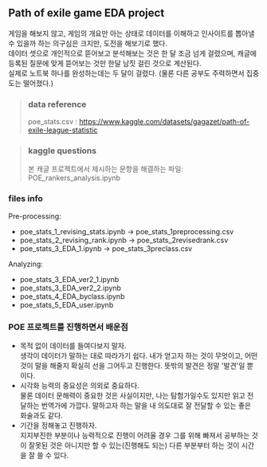 
## Path of exile game  EDA project

게임을 해보지 않고, 게임의 개요만 아는 상태로 데이터를 이해하고 인사이트를 뽑아낼 수 있을까 하는 의구심은 크지만, 도전을 해보기로 했다.  
데이터 셋으로 개인적으로 뜯어보고 분석해보는 것은 한 달 조금 넘게 걸렸으며, 캐글에 등록된 질문에 맞게 뜯어보는 것만 한달 남짓 걸린 것으로 계산된다.  
실제로 노트북 하나를 완성하는데는 두 달이 걸렸다. (물론 다른 공부도 주력하면서 집중도는 떨어졌다.)

> ### data reference
> poe_stats.csv : https://www.kaggle.com/datasets/gagazet/path-of-exile-league-statistic

> ### kaggle questions
> 본 캐글 프로젝트에서 제시하는 문항을 해결하는 파일: POE_rankers_analysis.ipynb


### files info  

Pre-processing: 
  - poe_stats_1_revising_stats.ipynb -> poe_stats_1preprocessing.csv
  - poe_stats_2_revising_rank.ipynb -> poe_stats_2revisedrank.csv
  - poe_stats_3_EDA_1.ipynb -> poe_stats_3preclass.csv

Analyzing: 
  - poe_stats_3_EDA_ver2_1.ipynb
  - poe_stats_3_EDA_ver2_2.ipynb
  - poe_stats_4_EDA_byclass.ipynb
  - poe_stats_5_EDA_user.ipynb


### POE 프로젝트를 진행하면서 배운점
  - 목적 없이 데이터를 들여다보지 말자.  
    생각이 데이터가 말하는 대로 따라가기 쉽다. 내가 얻고자 하는 것이 무엇이고, 어떤 것이 말을 해줄지 확실히 선을 그어두고 진행한다. 뜻밖의 발견은 정말 '발견'일 뿐이다.
  - 시각화 능력의 중요성은 의외로 중요하다.  
    물론 데이터 문해력이 중요한 것은 사실이지만, 나는 탐험가일수도 있지만 읽고 전달하는 번역가에 가깝다. 말하고자 하는 말을 내 의도대로 잘 전달할 수 있는 좋은 화술과도 같다.
  - 기간을 정해놓고 진행하자.  
    지지부진한 부분이나 능력적으로 진행이 어려울 경우 그를 위해 빠져서 공부하는 것이 잘못된 것은 아니지만 할 수 있는(진행해도 되는) 다른 부분부터 하는 것이 시간을 잘 쓸 수 있다.

